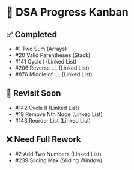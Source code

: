 # 🧠 DSA Progress Kanban

## ✅ Completed
- #1   Two Sum (Arrays)
- #20  Valid Parentheses (Stack)
- #141 Cycle I (Linked List)
- #206 Reverse LL (Linked List)
- #876 Middle of LL (Linked List)

## 🔁 Revisit Soon
- #142 Cycle II (Linked List)
- #19  Remove Nth Node (Linked List)
- #143 Reorder List (Linked List)

## ❌ Need Full Rework
- #2   Add Two Numbers (Linked List)
- #239 Sliding Max (Sliding Window)
